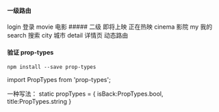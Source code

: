 #### 一级路由

login  登录
movie  电影
    ##### 二级
        即将上映
        正在热映
cinema 影院
my     我的
search 搜索
city   城市
detail 详情页   动态路由

#### 验证 prop-types

```npm install --save prop-types```

import PropTypes from 'prop-types';

一种写法：
 static propTypes = {
    isBack:PropTypes.bool,
    title:PropTypes.string
}



